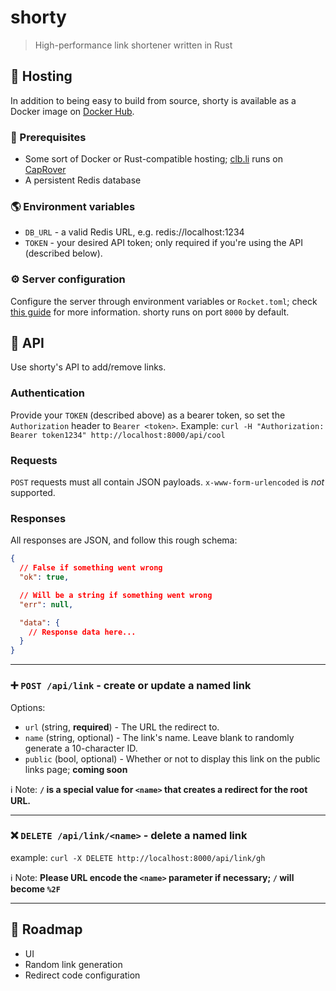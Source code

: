 # shorty

> High-performance link shortener written in Rust

## 💾 Hosting

In addition to being easy to build from source, shorty is available as a Docker image on [Docker Hub](https://hub.docker.com/r/cjdenio/shorty).

### 🏁 Prerequisites

- Some sort of Docker or Rust-compatible hosting; [clb.li](https://clb.li) runs on [CapRover](https://caprover.com)
- A persistent Redis database

### 🌎 Environment variables

- `DB_URL` - a valid Redis URL, e.g. redis://localhost:1234
- `TOKEN` - your desired API token; only required if you're using the API (described below).

### ⚙️ Server configuration

Configure the server through environment variables or `Rocket.toml`; check [this guide](https://rocket.rs/v0.4/guide/configuration/) for more information. shorty runs on port `8000` by default.

## 📡 API

Use shorty's API to add/remove links.

### Authentication

Provide your `TOKEN` (described above) as a bearer token, so set the `Authorization` header to `Bearer <token>`. Example: `curl -H "Authorization: Bearer token1234" http://localhost:8000/api/cool`

### Requests

`POST` requests must all contain JSON payloads. `x-www-form-urlencoded` is _not_ supported.

### Responses

All responses are JSON, and follow this rough schema:

```json
{
  // False if something went wrong
  "ok": true,

  // Will be a string if something went wrong
  "err": null,

  "data": {
    // Response data here...
  }
}
```

---

### ➕ `POST /api/link` - create or update a named link

Options:

- `url` (string, **required**) - The URL the redirect to.
- `name` (string, optional) - The link's name. Leave blank to randomly generate a 10-character ID.
- `public` (bool, optional) - Whether or not to display this link on the public links page; **coming soon**

ℹ️ Note:
**`/` is a special value for `<name>` that creates a redirect for the root URL.**

---

### ❌ `DELETE /api/link/<name>` - delete a named link

example: `curl -X DELETE http://localhost:8000/api/link/gh`

ℹ️ Note:
**Please URL encode the `<name>` parameter if necessary; `/` will become `%2F`**

---

## 🚗 Roadmap

- UI
- Random link generation
- Redirect code configuration
